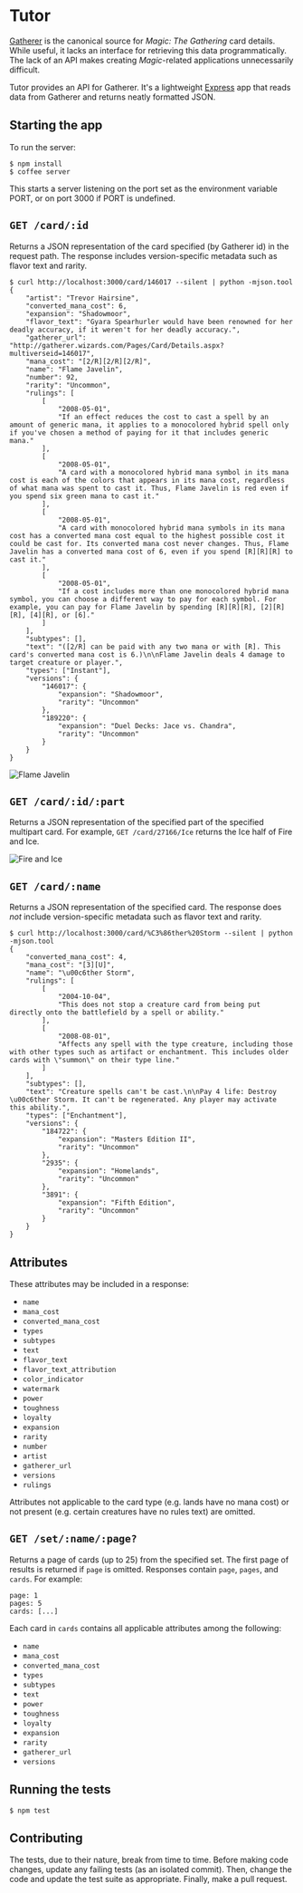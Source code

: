 # Tutor

[Gatherer][1] is the canonical source for _Magic: The Gathering_ card details.
While useful, it lacks an interface for retrieving this data programmatically.
The lack of an API makes creating _Magic_-related applications unnecessarily
difficult.

Tutor provides an API for Gatherer. It's a lightweight [Express][2] app that
reads data from Gatherer and returns neatly formatted JSON.

## Starting the app

To run the server:

    $ npm install
    $ coffee server

This starts a server listening on the port set as the environment variable PORT,
or on port 3000 if PORT is undefined.

## `GET /card/:id`

Returns a JSON representation of the card specified (by Gatherer id) in the
request path. The response includes version-specific metadata such as flavor
text and rarity.

    $ curl http://localhost:3000/card/146017 --silent | python -mjson.tool
    {
        "artist": "Trevor Hairsine", 
        "converted_mana_cost": 6, 
        "expansion": "Shadowmoor", 
        "flavor_text": "Gyara Spearhurler would have been renowned for her deadly accuracy, if it weren't for her deadly accuracy.", 
        "gatherer_url": "http://gatherer.wizards.com/Pages/Card/Details.aspx?multiverseid=146017", 
        "mana_cost": "[2/R][2/R][2/R]", 
        "name": "Flame Javelin", 
        "number": 92, 
        "rarity": "Uncommon", 
        "rulings": [
            [
                "2008-05-01", 
                "If an effect reduces the cost to cast a spell by an amount of generic mana, it applies to a monocolored hybrid spell only if you've chosen a method of paying for it that includes generic mana."
            ], 
            [
                "2008-05-01", 
                "A card with a monocolored hybrid mana symbol in its mana cost is each of the colors that appears in its mana cost, regardless of what mana was spent to cast it. Thus, Flame Javelin is red even if you spend six green mana to cast it."
            ], 
            [
                "2008-05-01", 
                "A card with monocolored hybrid mana symbols in its mana cost has a converted mana cost equal to the highest possible cost it could be cast for. Its converted mana cost never changes. Thus, Flame Javelin has a converted mana cost of 6, even if you spend [R][R][R] to cast it."
            ], 
            [
                "2008-05-01", 
                "If a cost includes more than one monocolored hybrid mana symbol, you can choose a different way to pay for each symbol. For example, you can pay for Flame Javelin by spending [R][R][R], [2][R][R], [4][R], or [6]."
            ]
        ], 
        "subtypes": [], 
        "text": "([2/R] can be paid with any two mana or with [R]. This card's converted mana cost is 6.)\n\nFlame Javelin deals 4 damage to target creature or player.", 
        "types": ["Instant"], 
        "versions": {
            "146017": {
                "expansion": "Shadowmoor", 
                "rarity": "Uncommon"
            }, 
            "189220": {
                "expansion": "Duel Decks: Jace vs. Chandra", 
                "rarity": "Uncommon"
            }
        }
    }

![Flame Javelin][4]

## `GET /card/:id/:part`

Returns a JSON representation of the specified part of the specified multipart
card. For example, `GET /card/27166/Ice` returns the Ice half of Fire and Ice.

![Fire and Ice][5]

## `GET /card/:name`

Returns a JSON representation of the specified card. The response does *not*
include version-specific metadata such as flavor text and rarity.

    $ curl http://localhost:3000/card/%C3%86ther%20Storm --silent | python -mjson.tool
    {
        "converted_mana_cost": 4, 
        "mana_cost": "[3][U]", 
        "name": "\u00c6ther Storm", 
        "rulings": [
            [
                "2004-10-04", 
                "This does not stop a creature card from being put directly onto the battlefield by a spell or ability."
            ], 
            [
                "2008-08-01", 
                "Affects any spell with the type creature, including those with other types such as artifact or enchantment. This includes older cards with \"summon\" on their type line."
            ]
        ], 
        "subtypes": [], 
        "text": "Creature spells can't be cast.\n\nPay 4 life: Destroy \u00c6ther Storm. It can't be regenerated. Any player may activate this ability.", 
        "types": ["Enchantment"], 
        "versions": {
            "184722": {
                "expansion": "Masters Edition II", 
                "rarity": "Uncommon"
            }, 
            "2935": {
                "expansion": "Homelands", 
                "rarity": "Uncommon"
            }, 
            "3891": {
                "expansion": "Fifth Edition", 
                "rarity": "Uncommon"
            }
        }
    }

## Attributes

These attributes may be included in a response:

  - `name`
  - `mana_cost`
  - `converted_mana_cost`
  - `types`
  - `subtypes`
  - `text`
  - `flavor_text`
  - `flavor_text_attribution`
  - `color_indicator`
  - `watermark`
  - `power`
  - `toughness`
  - `loyalty`
  - `expansion`
  - `rarity`
  - `number`
  - `artist`
  - `gatherer_url`
  - `versions`
  - `rulings`

Attributes not applicable to the card type (e.g. lands have no mana cost) or
not present (e.g. certain creatures have no rules text) are omitted.

## `GET /set/:name/:page?`

Returns a page of cards (up to 25) from the specified set. The first page of
results is returned if `page` is omitted. Responses contain `page`, `pages`,
and `cards`. For example:

    page: 1
    pages: 5
    cards: [...]

Each card in `cards` contains all applicable attributes among the following:

  - `name`
  - `mana_cost`
  - `converted_mana_cost`
  - `types`
  - `subtypes`
  - `text`
  - `power`
  - `toughness`
  - `loyalty`
  - `expansion`
  - `rarity`
  - `gatherer_url`
  - `versions`

## Running the tests

    $ npm test

## Contributing

The tests, due to their nature, break from time to time. Before making code
changes, update any failing tests (as an isolated commit). Then, change the
code and update the test suite as appropriate. Finally, make a pull request.


[1]: http://gatherer.wizards.com/
[2]: http://expressjs.com/
[3]: http://localhost:3000/
[4]: http://gatherer.wizards.com/Handlers/Image.ashx?multiverseid=146017&type=card
[5]: http://gatherer.wizards.com/Handlers/Image.ashx?multiverseid=27166&type=card&options=rotate90
